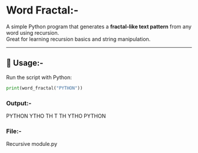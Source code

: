 # Word Fractal:-

A simple Python program that generates a **fractal-like text pattern** from any word using recursion.  
Great for learning recursion basics and string manipulation.

---

## 🚀 Usage:-
Run the script with Python:
```python
print(word_fractal("PYTHON"))
```
### Output:-
PYTHON
YTHO
TH
T
TH
YTHO
PYTHON

### File:-
Recursive module.py
